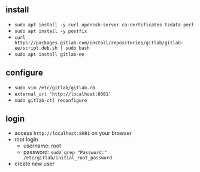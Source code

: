 ## install
- `sudo apt install -y curl openssh-server ca-certificates tzdata perl`
- `sudo apt install -y postfix`
- `curl https://packages.gitlab.com/install/repositories/gitlab/gitlab-ee/script.deb.sh | sudo bash`
- `sudo apt install gitlab-ee`

## configure
- `sudo vim /etc/gitlab/gitlab.rb`
- `external_url 'http://localhost:8081'`
- `sudo gitlab-ctl reconfigure`

## login
- access `http://localhost:8081` on your browser
- root login
	- username: root
	- password: `sudo grep "Password:" /etc/gitlab/initial_root_password`
- create new user
